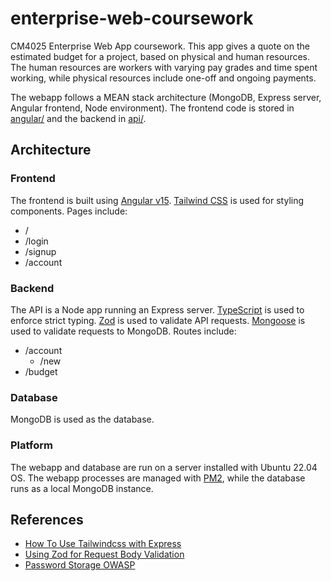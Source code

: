 # enterprise-web-coursework

CM4025 Enterprise Web App coursework. This app gives a quote on the estimated budget for a project, based on physical and human resources. The human resources are workers with varying pay grades and time spent working, while physical resources include one-off and ongoing payments.

The webapp follows a MEAN stack architecture (MongoDB, Express server, Angular frontend, Node environment). The frontend code is stored in [angular/](./angular/) and the backend in [api/](./api/).

## Architecture

### Frontend

The frontend is built using [Angular v15](https://angular.io/). [Tailwind CSS](https://tailwindcss.com/) is used for styling components. Pages include:

- /
- /login
- /signup
- /account

### Backend

The API is a Node app running an Express server. [TypeScript](https://www.typescriptlang.org/) is used to enforce strict typing. [Zod](https://zod.dev/) is used to validate API requests. [Mongoose](https://mongoosejs.com/docs/) is used to validate requests to MongoDB. Routes include:

- /account
  - /new
- /budget

### Database

MongoDB is used as the database.

### Platform

The webapp and database are run on a server installed with Ubuntu 22.04 OS. The webapp processes are managed with [PM2](https://pm2.keymetrics.io/), while the database runs as a local MongoDB instance.

## References

- [How To Use Tailwindcss with Express](https://daily.dev/blog/how-to-use-tailwindcss-with-node-js-express-and-pug#add-tailwindcss)
- [Using Zod for Request Body Validation](https://dev.to/franciscomendes10866/schema-validation-with-zod-and-expressjs-111p)
- [Password Storage OWASP](https://cheatsheetseries.owasp.org/cheatsheets/Password_Storage_Cheat_Sheet.html)
